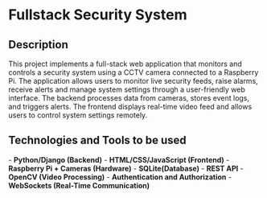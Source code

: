 <h1>Fullstack Security System</h1> 

<h2>Description</h2> 
This project implements a full-stack web application that monitors and controls a security system using a CCTV camera connected to a Raspberry Pi. The application allows users to monitor live security feeds, raise alarms, receive alerts and manage system settings through a user-friendly web interface. The backend processes data from cameras, stores event logs, and triggers alerts. The frontend displays real-time video feed and allows users to control system settings remotely. 

<h2>Technologies and Tools to be used</h2>
- <b>Python/Django (Backend)</b>
- <b>HTML/CSS/JavaScript (Frontend)</b>
- <b>Raspberry Pi + Cameras (Hardware)</b>
- <b>SQLite(Database)</b>
- <b>REST API</b>
- <b>OpenCV (Video Processing)</b>
- <b>Authentication and Authorization</b>
- <b>WebSockets (Real-Time Communication)</b>
